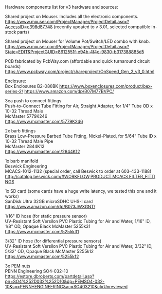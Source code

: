 Hardware components list for v3 hardware and sources:

Shared project on Mouser. Includes all the electronic components.\
https://www.mouser.com/ProjectManager/ProjectDetail.aspx?AccessID=e398d87748
(recently updated to v 3.01, selected compatible in-stock parts)

Shared project on Mouser for Volume Pot/Switch/LED combo with knob.
https://www.mouser.com/ProjectManager/ProjectDetail.aspx?State=EDIT&ProjectGUID=8612551f-e94b-4f4c-9830-b317388885d5

PCB fabricated by PcbWay.com (affordable and quick turnaround circuit boards)\
https://www.pcbway.com/project/shareproject/OnSpeed_Gen_2_v3_0.html

Enclosure:\
Box Enclosures B2-080BK
https://www.boxenclosures.com/product/bex-series-2/
https://www.amazon.com/dp/B07M77BVPC/


3ea push to connect fittings\
Push-to-Connect Tube Fitting for Air, Straight Adapter, for 1/4" Tube OD x 10-32 Thread Male\
McMaster 5779K246\
https://www.mcmaster.com/5779K246


2x barb fittings\
Brass Low-Pressure Barbed Tube Fitting, Nickel-Plated, for 5/64" Tube ID x 10-32 Thread Male Pipe\
McMaster 2844K12\
https://www.mcmaster.com/2844K12


1x barb manifold\
Beswick Engineering\
MCACS-1012-1132 (special order, call Beswick to order at 603-433-1188)\
http://catalog.beswick.com/#WORKFLOW;PRODUCT,MCACS,FILTER_FITTINGS

1x SD card (some cards have a huge write latency, we tested this one and it works)\
SanDisk Ultra 32GB microSDHC UHS-I card\
https://www.amazon.com/dp/B073JWXGNT/


1/16" ID hose (for static pressure sensor)\
UV-Resistant Soft Versilon PVC Plastic Tubing for Air and Water, 1/16" ID, 1/8" OD, Opaque Black
McMaster 5255k31\
https://www.mcmaster.com/5255k31


3/32" ID hose (for differential pressure sensors)\
UV-Resistant Soft Versilon PVC Plastic Tubing for Air and Water, 3/32" ID, 5/32" OD, Opaque Black
McMaster 5255k12\
https://www.mcmaster.com/5255k12


3x PEM nuts\
PENN Engineering SO4-032-10\
https://estore.dbroberts.com/partdetail.asp?pn=SO4%252D032%252D10&dp=PEMSO4-032-10&sp=PENN+ENGINEERING&ac=SO403210&cl=Unreviewed

